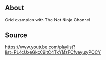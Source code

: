 ## About
Grid examples with The Net Ninja Channel

## Source

https://www.youtube.com/playlist?list=PL4cUxeGkcC9itC4TxYMzFCfveyutyPOCY
